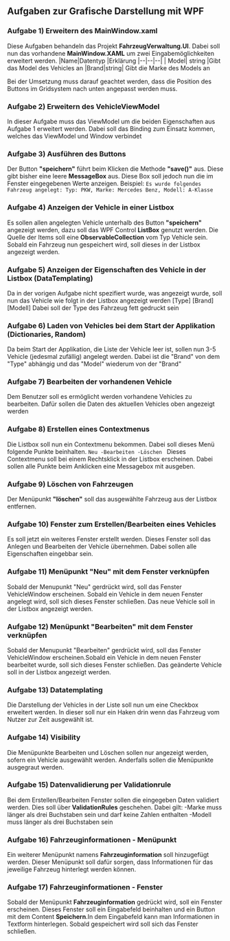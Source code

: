    ## Aufgaben zur Grafische Darstellung mit WPF 
   ### Aufgabe 1) Erweitern des MainWindow.xaml
Diese Aufgaben behandeln das Projekt **FahrzeugVerwaltung.UI**. Dabei soll nun das vorhandene **MainWindow.XAML** um zwei Eingabemöglichkeiten erweitert werden. 
|Name|Datentyp  |Erklärung
|--|--|--|
| Model| string  |Gibt das Model des Vehicles an
|Brand|string| Gibt die Marke des Models an

Bei der Umsetzung muss darauf geachtet werden, dass die Position des Buttons im Gridsystem nach  unten angepasst werden muss.
### Aufgabe 2) Erweitern des VehicleViewModel
In dieser Aufgabe muss das ViewModel um die beiden Eigenschaften aus Aufgabe 1 erweitert werden. Dabei soll das Binding zum Einsatz kommen, welches das ViewModel und Window verbindet 
### Aufgabe 3) Ausführen des Buttons
Der Button **"speichern"** führt beim Klicken die Methode **"save()"** aus. Diese gibt bisher eine leere **MessageBox** aus. Diese Box soll jedoch nun die im Fenster eingegebenen Werte anzeigen. 
Beispiel:
`Es wurde folgendes Fahrzeug angelegt: Typ: PKW, Marke: Mercedes Benz, Modell: A-Klasse `

### Aufgabe 4) Anzeigen der Vehicle in einer Listbox
Es sollen allen angelegten Vehicle unterhalb des Button **"speichern"** angezeigt werden, dazu soll das WPF Control **ListBox** genutzt werden. Die Quelle der Items soll eine **ObservableCollection** vom Typ Vehicle sein.
 Sobald ein Fahrzeug nun gespeichert wird, soll dieses in der Listbox angezeigt werden.
### Aufgabe 5) Anzeigen der Eigenschaften des Vehicle in der Listbox (DataTemplating)
Da in der vorigen Aufgabe nicht spezifiert wurde, was angezeigt wurde, soll nun das Vehicle wie folgt in der Listbox angezeigt werden
[Type] [Brand] [Modell] Dabei soll der Type des Fahrzeug fett gedruckt sein

### Aufgabe 6) Laden von Vehicles bei dem Start der Applikation (Dictionaries, Random)
Da beim Start der Applikation, die Liste der Vehicle leer ist, sollen nun 3-5 Vehicle (jedesmal zufällig) angelegt werden. Dabei ist die "Brand" von dem "Type" abhängig und das "Model" wiederum von der "Brand" 

### Aufgabe 7) Bearbeiten der vorhandenen Vehicle
Dem Benutzer soll es ermöglicht werden vorhandene Vehicles zu bearbeiten. Dafür sollen die Daten des aktuellen Vehicles oben angezeigt werden

### Aufgabe 8) Erstellen eines Contextmenus
Die Listbox soll nun ein Contextmenu bekommen. Dabei soll dieses Menü folgende Punkte beinhalten. 
`Neu
-Bearbeiten
-Löschen
`
Dieses Contextmenu soll bei einem Rechtsklick in der Listbox erscheinen. 
Dabei sollen alle Punkte beim Anklicken eine Messagebox mit ausgeben.

### Aufgabe 9) Löschen von Fahrzeugen
Der Menüpunkt **"löschen"** soll das ausgewählte Fahrzeug aus der Listbox entfernen.

### Aufgabe 10) Fenster zum Erstellen/Bearbeiten eines Vehicles
Es soll jetzt ein weiteres Fenster erstellt werden. Dieses Fenster soll das Anlegen und Bearbeiten der Vehicle übernehmen. 
Dabei sollen alle Eigenschaften eingebbar sein.

### Aufgabe 11) Menüpunkt "Neu" mit dem Fenster verknüpfen 
Sobald der Menupunkt "Neu" gerdrückt wird, soll das Fenster VehicleWindow erscheinen. Sobald ein Vehicle in dem neuen Fenster angelegt wird, soll sich dieses Fenster schließen.
Das neue Vehicle soll in der Listbox angezeigt werden. 

### Aufgabe 12) Menüpunkt "Bearbeiten" mit dem Fenster verknüpfen 
Sobald der Menupunkt "Bearbeiten" gerdrückt wird, soll das Fenster VehicleWindow erscheinen.Sobald ein Vehicle in dem neuen Fenster bearbeitet wurde, soll sich dieses Fenster schließen.
Das geänderte Vehicle soll in der Listbox angezeigt werden. 

### Aufgabe 13) Datatemplating
Die Darstellung der Vehicles in der Liste soll nun um eine Checkbox erweitert werden. In dieser soll nur ein Haken drin wenn das Fahrzeug vom Nutzer zur Zeit ausgewählt ist.

### Aufgabe 14) Visibility 
Die Menüpunkte Bearbeiten und Löschen sollen nur angezeigt werden, sofern ein Vehicle ausgewählt werden. Anderfalls sollen die Menüpunkte ausgegraut werden.  

### Aufgabe 15) Datenvalidierung per Validationrule
Bei dem Erstellen/Bearbeiten Fenster sollen die eingegeben Daten validiert werden. Dies soll über **ValidationRules** geschehen.
Dabei gilt:
-Marke muss länger als drei Buchstaben sein und darf keine Zahlen enthalten
-Modell muss länger als drei Buchstaben sein

### Aufgabe 16) Fahrzeuginformationen - Menüpunkt
Ein weiterer Menüpunkt namens **Fahrzeuginformation** soll hinzugefügt werden. Dieser Menüpunkt soll dafür sorgen, dass Informationen für das jeweilige Fahrzeug hinterlegt werden können. 

### Aufgabe 17) Fahrzeuginformationen - Fenster
Sobald der Menüpunkt **Fahrzeuginformation** gedrückt wird, soll ein Fenster erscheinen. Dieses Fenster soll ein Eingabefeld beinhalten und ein Button mit dem Content **Speichern**.In dem Eingabefeld kann man Informationen in Textform hinterlegen. Sobald gespeichert wird soll sich das Fenster schließen.

